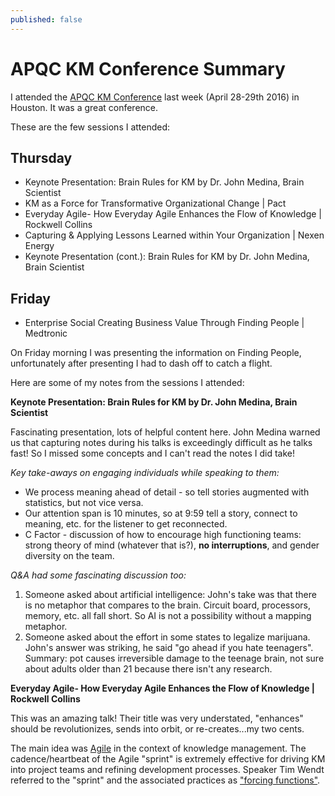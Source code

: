 ```yaml
---
published: false
---
```

# **APQC KM Conference Summary**

I attended the [APQC KM Conference](https://www.apqc.org/apqcs-2016-knowledge-management-conference "APQC KM Conference") last week (April 28-29th 2016) in Houston.  It was a great conference.  

These are the few sessions I attended:

## Thursday

- Keynote Presentation: Brain Rules for KM by Dr. John Medina, Brain Scientist
- KM as a Force for Transformative Organizational Change | Pact
- Everyday Agile- How Everyday Agile Enhances the Flow of Knowledge | Rockwell Collins
- Capturing & Applying Lessons Learned within Your Organization | Nexen Energy
- Keynote Presentation (cont.): Brain Rules for KM by Dr. John Medina, 
Brain Scientist

## Friday

- Enterprise Social Creating Business Value Through Finding People | Medtronic

On Friday morning I was presenting the information on Finding People, unfortunately after presenting I had to dash off to catch a flight.

Here are some of my notes from the sessions I attended:

**Keynote Presentation: Brain Rules for KM by Dr. John Medina, Brain Scientist**

Fascinating presentation, lots of helpful content here.  John Medina warned us that capturing notes during his talks is exceedingly difficult as he talks fast!  So I missed some concepts and I can't read the notes I did take!

_Key take-aways on engaging individuals while speaking to them:_
- We process meaning ahead of detail - so tell stories augmented with statistics, but not vice versa.
- Our attention span is 10 minutes, so at 9:59 tell a story, connect to meaning, etc. for the listener to get reconnected.
- C Factor - discussion of how to encourage high functioning teams: strong theory of mind (whatever that is?), **no interruptions**, and gender diversity on the team.

_Q&A had some fascinating discussion too:_
1. Someone asked about artificial intelligence: John's take was that there is no metaphor that compares to the brain.  Circuit board, processors, memory, etc. all fall short.  So AI is not a possibility without a mapping metaphor.
2. Someone asked about the effort in some states to legalize marijuana.  John's answer was striking, he said "go ahead if you hate teenagers".  Summary: pot causes irreversible damage to the teenage brain, not sure about adults older than 21 because there isn't any research.




**Everyday Agile- How Everyday Agile Enhances the Flow of Knowledge | Rockwell Collins**

This was an amazing talk!  Their title was very understated, "enhances" should be revolutionizes, sends into orbit, or re-creates...my two cents.

The main idea was [Agile](https://en.wikipedia.org/wiki/Agile_software_development "Agile on Wikipedia") in the context of knowledge management.  The cadence/heartbeat of the Agile "sprint" is extremely effective for driving KM into project teams and refining development processes.  Speaker Tim Wendt referred to the "sprint" and the associated practices as ["forcing functions"](https://en.wikipedia.org/wiki/Behavior-shaping_constraint "forcing functions on Wikipedia - Behavior Shaping Contraints").
